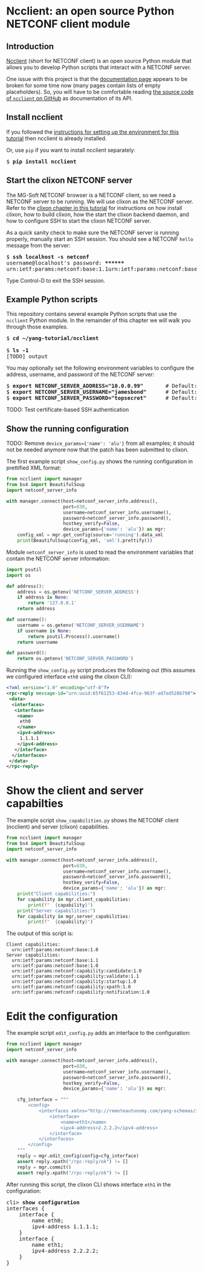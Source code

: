 # Ncclient: an open source Python NETCONF client module

## Introduction

[Ncclient](https://github.com/ncclient/ncclient) (short for NETCONF client) is an open source
Python module that allows you to develop Python scripts that interact with a NETCONF server.

One issue with this project is that the
[documentation page](https://ncclient.readthedocs.io/en/latest/)
appears to be broken for some time now (many pages contain lists of empty placeholders).
So, you will have to be comfortable reading 
[the source code of `ncclient` on GitHub](https://github.com/ncclient/ncclient/tree/master/ncclient)
as documentation of its API.

## Install ncclient

If you followed the 
[instructions for setting up the environment for this tutorial](tutorial-install.md)
then ncclient is already installed.

Or, use `pip` if you want to install ncclient separately:

<pre>
$ <b>pip install ncclient</b>
</pre>

## Start the clixon NETCONF server

The MG-Soft NETCONF browser is a NETCONF client, so we need a NETCONF server to be running.
We will use clixon as the NETCONF server.
Refer to the [clixon chapter in this tutorial](clixon.md) for instructions on how install clixon,
how to build clixon, how the start the clixon backend daemon, and how to configure SSH to start
the clixon NETCONF server.

As a quick sanity check to make sure the NETCONF server is running properly,
manually start an SSH session. You should see a NETCONF `hello` message from the server:

<pre>
$ <b>ssh localhost -s netconf</b>
username@localhost's password: <b>******</b>
<hello xmlns="urn:ietf:params:xml:ns:netconf:base:1.0" message-id="42"><capabilities><capability>urn:ietf:params:netconf:base:1.1</capability><capability>urn:ietf:params:netconf:base:1.0</capability><capability>urn:ietf:params:netconf:capability:candidate:1.0</capability><capability>urn:ietf:params:netconf:capability:validate:1.1</capability><capability>urn:ietf:params:netconf:capability:startup:1.0</capability><capability>urn:ietf:params:netconf:capability:xpath:1.0</capability><capability>urn:ietf:params:netconf:capability:notification:1.0</capability></capabilities><session-id>4</session-id></hello>]]>]]>
</pre>

Type Control-D to exit the SSH session.

## Example Python scripts

This repository contains several example Python scripts that use the `ncclient` Python module.
In the remainder of this chapter we will walk you through those examples.

<pre>
$ <b>cd ~/yang-tutorial/ncclient</b>

$ <b>ls -1</b>
[TODO] output
</pre>

You may optionally set the following environment variables to configure the address, username,
and password of the NETCONF server:

<pre>
$ <b>export NETCONF_SERVER_ADDRESS="10.0.0.99"</b>       # Default: loopback address 127.0.0.1
$ <b>export NETCONF_SERVER_USERNAME="jamesbond"</b>      # Default: your current username
$ <b>export NETCONF_SERVER_PASSWORD="topsecret"</b>      # Default: none (certificate based authentication)
</pre>


TODO: Test certificate-based SSH authentication

## Show the running configuration

TODO: Remove `device_params={'name': 'alu'}` from all examples; it should not be needed anymore
now that the patch has been submitted to clixon.

The first example script `show_config.py` shows the running configuration in prettified XML
format:

```python
from ncclient import manager
from bs4 import BeautifulSoup
import netconf_server_info

with manager.connect(host=netconf_server_info.address(),
                     port=830,
                     username=netconf_server_info.username(),
                     password=netconf_server_info.password(),
                     hostkey_verify=False,
                     device_params={'name': 'alu'}) as mgr:
    config_xml = mgr.get_config(source='running').data_xml
    print(BeautifulSoup(config_xml, 'xml').prettify())
```

Module `netconf_server_info` is used to read the environment variables that contain the NETCONF
server information:

```python
import psutil
import os

def address():
    address = os.getenv('NETCONF_SERVER_ADDRESS')
    if address is None:
        return '127.0.0.1'
    return address

def username():
    username = os.getenv('NETCONF_SERVER_USERNAME')
    if username is None:
        return psutil.Process().username()
    return username

def password():
    return os.getenv('NETCONF_SERVER_PASSWORD')
```

Running the `show_config.py` script produces the following out (this assumes we configured 
interface `eth0` using the clixon CLI):

```xml
<?xml version="1.0" encoding="utf-8"?>
<rpc-reply message-id="urn:uuid:65f61253-834d-4fca-963f-ad7ed528b790">
 <data>
  <interfaces>
   <interface>
    <name>
     eth0
    </name>
    <ipv4-address>
     1.1.1.1
    </ipv4-address>
   </interface>
  </interfaces>
 </data>
</rpc-reply>
```

# Show the client and server capabilties

The example script `show_capabilities.py` shows the NETCONF client (ncclient) and
server (clixon) capabilities.

```python
from ncclient import manager
from bs4 import BeautifulSoup
import netconf_server_info

with manager.connect(host=netconf_server_info.address(),
                     port=830,
                     username=netconf_server_info.username(),
                     password=netconf_server_info.password(),
                     hostkey_verify=False,
                     device_params={'name': 'alu'}) as mgr:
    print("Client capabilities:")
    for capability in mgr.client_capabilities:
        print(f"  {capability}")
    print("Server capabilities:")
    for capability in mgr.server_capabilities:
        print(f"  {capability}")
```

The output of this script is:

```
Client capabilities:
  urn:ietf:params:netconf:base:1.0
Server capabilities:
  urn:ietf:params:netconf:base:1.1
  urn:ietf:params:netconf:base:1.0
  urn:ietf:params:netconf:capability:candidate:1.0
  urn:ietf:params:netconf:capability:validate:1.1
  urn:ietf:params:netconf:capability:startup:1.0
  urn:ietf:params:netconf:capability:xpath:1.0
  urn:ietf:params:netconf:capability:notification:1.0
```

# Edit the configuration

The example script `edit_config.py` adds an interface to the configuration:

```python
from ncclient import manager
import netconf_server_info

with manager.connect(host=netconf_server_info.address(),
                     port=830,
                     username=netconf_server_info.username(),
                     password=netconf_server_info.password(),
                     hostkey_verify=False,
                     device_params={'name': 'alu'}) as mgr:

    cfg_interface = """
        <config>
            <interfaces xmlns="http://remoteautonomy.com/yang-schemas/interfaces">
                <interface>
                    <name>eth1</name>
                    <ipv4-address>2.2.2.2</ipv4-address>
                </interface>
            </interfaces>        
        </config>
    """
    reply = mgr.edit_config(config=cfg_interface)
    assert reply.xpath("/rpc-reply/ok") != []
    reply = mgr.commit()
    assert reply.xpath("/rpc-reply/ok") != []
```

After running this script, the clixon CLI shows interface `eth1` in the configuration:

<pre>
cli> <b>show configuration</b>
interfaces {
    interface {
        name eth0;
        ipv4-address 1.1.1.1;
    }
    interface {
        name eth1;
        ipv4-address 2.2.2.2;
    }
}
</pre>

